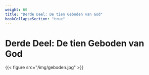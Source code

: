 ```yaml
---
weight: 60
title: "Derde Deel: De tien Geboden van God"
bookCollapseSection: "true"
---
```


# Derde Deel: De tien Geboden van God

{{< figure src="/img/geboden.jpg" >}}

